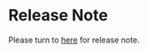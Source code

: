 # Release Note

Please turn to [here](https://github.com/PaddlePaddle/edl/releases) for release note.
